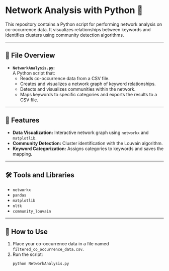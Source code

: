 # Network Analysis with Python 🔗

This repository contains a Python script for performing network analysis on co-occurrence data. It visualizes relationships between keywords and identifies clusters using community detection algorithms.

---

## 📂 File Overview
- **`NetworkAnalysis.py`:**  
  A Python script that:
  - Reads co-occurrence data from a CSV file.
  - Creates and visualizes a network graph of keyword relationships.
  - Detects and visualizes communities within the network.
  - Maps keywords to specific categories and exports the results to a CSV file.

---

##  📜  Features
- **Data Visualization:** Interactive network graph using `networkx` and `matplotlib`.
- **Community Detection:** Cluster identification with the Louvain algorithm.
- **Keyword Categorization:** Assigns categories to keywords and saves the mapping.

---

## 🛠️ Tools and Libraries
- `networkx`
- `pandas`
- `matplotlib`
- `nltk`
- `community_louvain`

---

## 🔧 How to Use
1. Place your co-occurrence data in a file named `filtered_co_occurrence_data.csv`.
2. Run the script:
   ```bash
   python NetworkAnalysis.py
